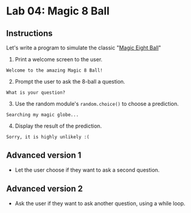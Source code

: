 # Lab 04: Magic 8 Ball

## Instructions

Let's write a program to simulate the classic "[Magic Eight Ball](https://en.wikipedia.org/wiki/Magic_8-Ball)"

1. Print a welcome screen to the user.

```
Welcome to the amazing Magic 8 Ball!
```

2. Prompt the user to ask the 8-ball a question.

```
What is your question?
```

3. Use the random module's `random.choice()` to choose a prediction.  
```
Searching my magic globe...
```
4. Display the result of the prediction.
```
Sorry, it is highly unlikely :(
```

## Advanced version 1

- Let the user choose if they want to ask a second question.

## Advanced version 2

- Ask the user if they want to ask another question, using a while loop.
